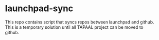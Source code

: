 # launchpad-sync
This repo contains script that syncs repos between launchpad and github. 
This is a temporary solution until all TAPAAL project can be moved to github. 
